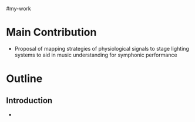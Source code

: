 #my-work 

# Main Contribution

- Proposal of mapping strategies of physiological signals to stage lighting systems to aid in music understanding for symphonic performance
# Outline

## Introduction

- 